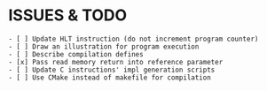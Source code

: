 
# ISSUES & TODO
    - [ ] Update HLT instruction (do not increment program counter)
    - [ ] Draw an illustration for program execution
    - [ ] Describe compilation defines
    - [x] Pass read memory return into reference parameter
    - [ ] Update C instructions' impl generation scripts
    - [ ] Use CMake instead of makefile for compilation